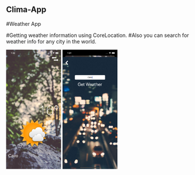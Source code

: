 ## Clima-App

#Weather App

#Getting weather information using CoreLocation.
#Also you can search for weather info for any city in the world.


<img src= "images/main.png" width="150" > <img src= "images/search.png" width="150" >
